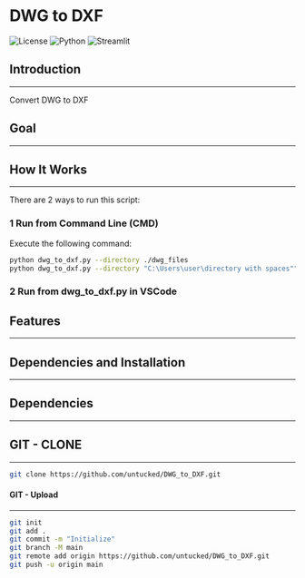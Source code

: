 # DWG to DXF
![License](https://img.shields.io/badge/license-MIT-blue.svg)
![Python](https://img.shields.io/badge/python-3.8%2B-blue.svg)
![Streamlit](https://img.shields.io/badge/Streamlit-1.25.0-blue.svg)


## Introduction
------------

Convert DWG to DXF

## Goal
------------


## How It Works
------------

There are 2 ways to run this script:

### 1 Run from Command Line (CMD)

Execute the following command:

```bash
python dwg_to_dxf.py --directory ./dwg_files
python dwg_to_dxf.py --directory "C:\Users\user\directory with spaces""
```
### 2 Run from dwg_to_dxf.py in VSCode

## Features
------------


## Dependencies and Installation
----------------------------


## Dependencies 
----------------------------

## GIT - CLONE
----------------------------
``` bash
git clone https://github.com/untucked/DWG_to_DXF.git
```

#### GIT - Upload
----------------------------
``` bash
git init
git add .
git commit -m "Initialize"
git branch -M main
git remote add origin https://github.com/untucked/DWG_to_DXF.git
git push -u origin main
```
